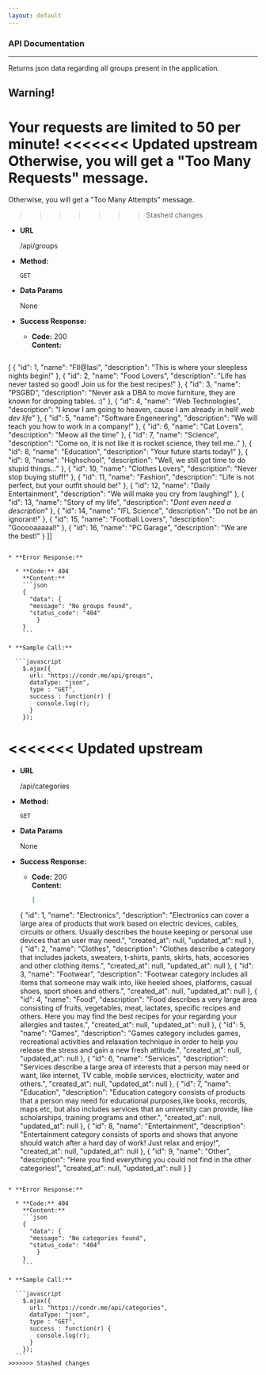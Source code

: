 ```yaml
---
layout: default
---
```

### API Documentation
----

Returns json data regarding all groups present in the application.
## Warning!
__Your requests are limited to 50 per minute!__
<<<<<<< Updated upstream
Otherwise, you will get a "Too Many Requests" message.
=======
Otherwise, you will get a "Too Many Attempts" message.
>>>>>>> Stashed changes

* **URL**

  /api/groups

* **Method:**

  `GET`

* **Data Params**

  None

* **Success Response:**

  * **Code:** 200 <br />
    **Content:**
    ```json
[
{
"id": 1,
"name": "FII@Iasi",
"description": "This is where your sleepless nights begin!"
},
{
"id": 2,
"name": "Food Lovers",
"description": "Life has never tasted so good! Join us for the best recipes!"
},
{
"id": 3,
"name": "PSGBD",
"description": "Never ask a DBA to move furniture, they are known for dropping tables. :)"
},
{
"id": 4,
"name": "Web Technologies",
"description": "I know I am going to heaven, cause I am already in hell! *web dev life*"
},
{
"id": 5,
"name": "Software Engeneering",
"description": "We will teach you how to work in a company!"
},
{
"id": 6,
"name": "Cat Lovers",
"description": "Meow all the time"
},
{
"id": 7,
"name": "Science",
"description": "Come on, it is not like it is rocket science, they tell me.."
},
{
"id": 8,
"name": "Education",
"description": "Your future starts today!"
},
{
"id": 9,
"name": "Highschool",
"description": "Well, we still got time to do stupid things..."
},
{
"id": 10,
"name": "Clothes Lovers",
"description": "Never stop buying stuff!"
},
{
"id": 11,
"name": "Fashion",
"description": "Life is not perfect, but your outfit should be!"
},
{
"id": 12,
"name": "Daily Entertainment",
"description": "We will make you cry from laughing!"
},
{
"id": 13,
"name": "Story of my life",
"description": "*Dont even need a description*"
},
{
"id": 14,
"name": "IFL Science",
"description": "Do not be an ignorant!"
},
{
"id": 15,
"name": "Football Lovers",
"description": "Gooooaaaaal!"
},
{
"id": 16,
"name": "PC Garage",
"description": "We are the best!"
}
]]
```

* **Error Response:**

  * **Code:** 404  
    **Content:**
    ```json
    {
      "data": {
      "message": "No groups found",
      "status_code": "404"
        }
    }
    ```

* **Sample Call:**

  ```javascript
    $.ajax({
      url: "https://condr.me/api/groups",
      dataType: "json",
      type : "GET",
      success : function(r) {
        console.log(r);
      }
    });
  ```
<<<<<<< Updated upstream
=======


  * **URL**

    /api/categories

  * **Method:**

    `GET`

  * **Data Params**

    None

  * **Success Response:**

    * **Code:** 200 <br />
      **Content:**
      ```json
      [
    {
    "id": 1,
    "name": "Electronics",
    "description": "Electronics can cover a large area of products that work based on electric devices, cables, circuits or others. Usually describes the house keeping or personal use devices that an user may need.",
    "created_at": null,
    "updated_at": null
    },
    {
    "id": 2,
    "name": "Clothes",
    "description": "Clothes describe a category that includes jackets, sweaters, t-shirts, pants, skirts, hats, accesories and other clothing items.",
    "created_at": null,
    "updated_at": null
    },
    {
    "id": 3,
    "name": "Footwear",
    "description": "Footwear category includes all items that someone may walk into, like heeled shoes, platforms, casual shoes, sport shoes and others.",
    "created_at": null,
    "updated_at": null
    },
    {
    "id": 4,
    "name": "Food",
    "description": "Food describes a very large area consisting of fruits, vegetables, meat, lactates, specific recipes and others. Here you may find the best recipes for your regarding your allergies and tastes.",
    "created_at": null,
    "updated_at": null
    },
    {
    "id": 5,
    "name": "Games",
    "description": "Games category includes games, recreational activities and relaxation technique in order to help you release the stress and gain a new fresh attitude.",
    "created_at": null,
    "updated_at": null
    },
    {
    "id": 6,
    "name": "Services",
    "description": "Services describe a large area of interests that a person may need or want, like internet, TV cable, mobile services, electricity, water and others.",
    "created_at": null,
    "updated_at": null
    },
    {
    "id": 7,
    "name": "Education",
    "description": "Education category consists of products that a person may need for educational purposes,like books, records, maps etc, but also includes services that an university can provide, like scholarships, training programs and other.",
    "created_at": null,
    "updated_at": null
    },
    {
    "id": 8,
    "name": "Entertainment",
    "description": "Entertainment category consists of sports and shows  that anyone should watch after a hard day of work! Just relax and enjoy!",
    "created_at": null,
    "updated_at": null
    },
    {
    "id": 9,
    "name": "Other",
    "description": "Here you find everything you could not find in the other categories!",
    "created_at": null,
    "updated_at": null
    }
    ]
  ```

  * **Error Response:**

    * **Code:** 404  
      **Content:**
      ```json
      {
        "data": {
        "message": "No categories found",
        "status_code": "404"
          }
      }
      ```

  * **Sample Call:**

    ```javascript
      $.ajax({
        url: "https://condr.me/api/categories",
        dataType: "json",
        type : "GET",
        success : function(r) {
          console.log(r);
        }
      });
    ```
>>>>>>> Stashed changes
